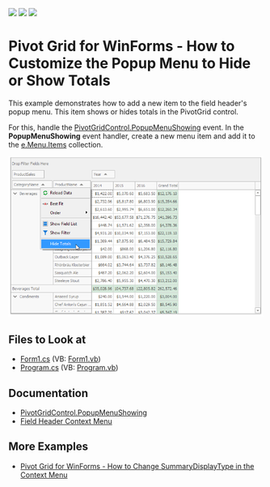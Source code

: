 <!-- default badges list -->
![](https://img.shields.io/endpoint?url=https://codecentral.devexpress.com/api/v1/VersionRange/128582643/18.2.3%2B)
[![](https://img.shields.io/badge/Open_in_DevExpress_Support_Center-FF7200?style=flat-square&logo=DevExpress&logoColor=white)](https://supportcenter.devexpress.com/ticket/details/E923)
[![](https://img.shields.io/badge/📖_How_to_use_DevExpress_Examples-e9f6fc?style=flat-square)](https://docs.devexpress.com/GeneralInformation/403183)
<!-- default badges end -->

# Pivot Grid for WinForms - How to Customize the Popup Menu to Hide or Show Totals

This example demonstrates how to add a new item to the field header's popup menu. This item shows or hides totals in the PivotGrid control.

For this, handle the [PivotGridControl.PopupMenuShowing](https://docs.devexpress.com/WindowsForms/DevExpress.XtraPivotGrid.PivotGridControl.PopupMenuShowing) event. In the **PopupMenuShowing** event handler, create a new menu item and add it to the [e.Menu.Items](https://docs.devexpress.com/WindowsForms/DevExpress.Utils.Menu.DXSubMenuItem.Items) collection.

![screenshot](https://github.com/DevExpress-Examples/how-to-toggle-totals-visibility-at-runtime-e923/blob/18.2.3%2B/images/screenshot.png)

<!-- default file list -->
## Files to Look at

* [Form1.cs](./CS/Form1.cs) (VB: [Form1.vb](./VB/Form1.vb))
* [Program.cs](./CS/Program.cs) (VB: [Program.vb](./VB/Program.vb))
<!-- default file list end -->
## Documentation 
- [PivotGridControl.PopupMenuShowing](https://docs.devexpress.com/WindowsForms/DevExpress.XtraPivotGrid.PivotGridControl.PopupMenuShowing)
- [Field Header Context Menu](https://docs.devexpress.com/WindowsForms/1726/controls-and-libraries/pivot-grid/ui-elements/field-header-context-menu?p=netframework)
## More Examples
- [Pivot Grid for WinForms - How to Change SummaryDisplayType in the Context Menu](https://github.com/DevExpress-Examples/how-to-change-summarydisplaytype-via-the-context-menu-e2321)
